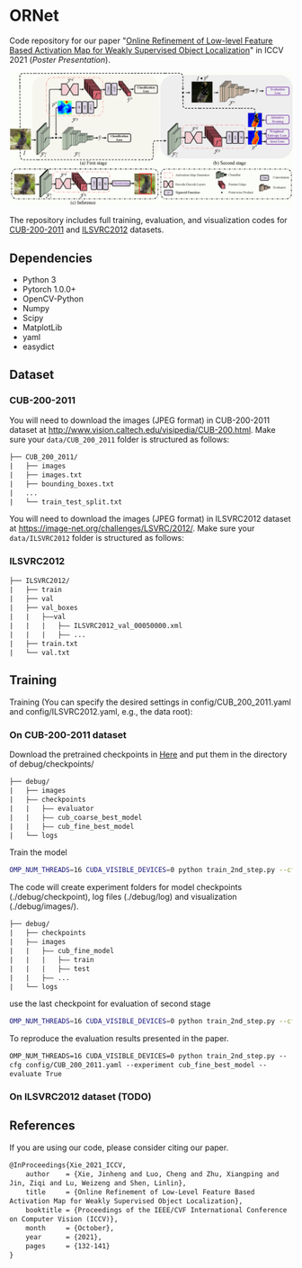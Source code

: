 # ORNet

Code repository for our
paper "[Online Refinement of Low-level Feature Based Activation Map for Weakly Supervised Object Localization]((https://arxiv.org/abs/2110.05741))"
in ICCV 2021 (*Poster Presentation*).

![](images/network.png)

The repository includes full training, evaluation, and visualization codes
for [CUB-200-2011](http://www.vision.caltech.edu/visipedia/CUB-200.html)
and [ILSVRC2012](https://image-net.org/challenges/LSVRC/2012/) datasets.

## Dependencies

* Python 3
* Pytorch 1.0.0+
* OpenCV-Python
* Numpy
* Scipy
* MatplotLib
* yaml
* easydict

## Dataset

### CUB-200-2011

You will need to download the images (JPEG format) in CUB-200-2011 dataset
at http://www.vision.caltech.edu/visipedia/CUB-200.html. Make sure your ```data/CUB_200_2011``` folder is structured as
follows:

```
├── CUB_200_2011/
|   ├── images
|   ├── images.txt
|   ├── bounding_boxes.txt
|   ...
|   └── train_test_split.txt
```

You will need to download the images (JPEG format) in ILSVRC2012 dataset at https://image-net.org/challenges/LSVRC/2012/.
Make sure your ```data/ILSVRC2012``` folder is structured as follows:

### ILSVRC2012

```
├── ILSVRC2012/
|   ├── train
|   ├── val
|   ├── val_boxes
|   |   ├——val
|   |   |   ├—— ILSVRC2012_val_00050000.xml
|   |   |   ├—— ...
|   ├── train.txt
|   └── val.txt
```

## Training

Training (You can specify the desired settings in config/CUB_200_2011.yaml and config/ILSVRC2012.yaml, e.g., the data
root):

### On CUB-200-2011 dataset

Download the pretrained checkpoints in [Here]() and put them in the directory of debug/checkpoints/

```
├── debug/
|   ├── images
|   ├—— checkpoints
|   |   ├—— evaluator
|   |   ├—— cub_coarse_best_model
|   |   ├—— cub_fine_best_model
|   └── logs

```

Train the model

```sh
OMP_NUM_THREADS=16 CUDA_VISIBLE_DEVICES=0 python train_2nd_step.py --cfg config/CUB_200_2011.yaml --experiment cub_fine_model
```

The code will create experiment folders for model checkpoints (./debug/checkpoint), log files (./debug/log) and
visualization (./debug/images/).

```
├── debug/
|   ├── checkpoints
|   ├—— images
|   |   ├—— cub_fine_model
|   |   |   ├—— train
|   |   |   ├—— test
|   |   ├—— ...
|   └── logs
```

use the last checkpoint for evaluation of second stage

```sh
OMP_NUM_THREADS=16 CUDA_VISIBLE_DEVICES=0 python train_2nd_step.py --cfg config/CUB_200_2011.yaml --experiment cub_fine_model --evaluate True
```

To reproduce the evaluation results presented in the paper.

```shell
OMP_NUM_THREADS=16 CUDA_VISIBLE_DEVICES=0 python train_2nd_step.py --cfg config/CUB_200_2011.yaml --experiment cub_fine_best_model --evaluate True
```

### On ILSVRC2012 dataset (TODO)

## References

If you are using our code, please consider citing our paper.

```
@InProceedings{Xie_2021_ICCV,
    author    = {Xie, Jinheng and Luo, Cheng and Zhu, Xiangping and Jin, Ziqi and Lu, Weizeng and Shen, Linlin},
    title     = {Online Refinement of Low-Level Feature Based Activation Map for Weakly Supervised Object Localization},
    booktitle = {Proceedings of the IEEE/CVF International Conference on Computer Vision (ICCV)},
    month     = {October},
    year      = {2021},
    pages     = {132-141}
}
```

